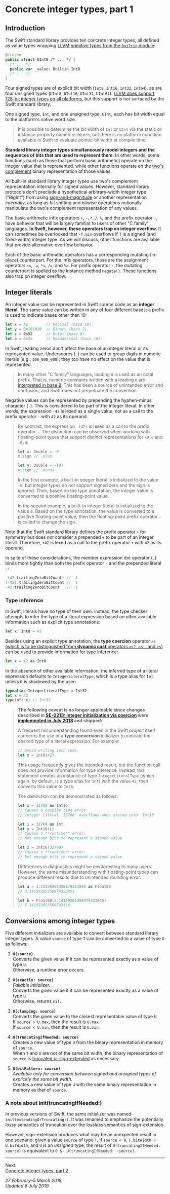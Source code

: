 Concrete integer types, part 1
==============================

## Introduction

The Swift standard library provides ten concrete integer types, all defined as
value types wrapping [LLVM primitive types from the `Builtin` module][ref 1-1]:

```swift
@frozen
public struct UInt8 /* ... */ {
  /* ... */
  public var _value: Builtin.Int8
  /* ... */
}
```

Four signed types are of explicit bit width (`Int8`, `Int16`, `Int32`, `Int64`),
as are four unsigned types (`UInt8`, `UInt16`, `UInt32`, `UInt64`). [LLVM does
support 128-bit integer types on all platforms][ref 1-2], but this support is
not surfaced by the Swift standard library.

One signed type, `Int`, and one unsigned type, `UInt`, each has bit width equal
to the platform's native word size.

> It is possible to determine the bit width of `Int` or `UInt` via the static or
> instance property named `bitWidth`, but there is no platform condition
> available in Swift to evaluate pointer bit width at compile time.

__Standard library integer types simultaneously model integers and the sequences
of bits that are used to represent them.__ In other words, some functions (such
as those that perform basic arithmetic) operate on the integer value that is
represented, while other functions operate on the [two's complement][ref 1-3]
binary representation of those values.

All built-in standard library integer types use two's complement representation
internally for signed values. However, standard library protocols don't preclude
a hypothetical arbitrary-width integer type ("BigInt") from using
[sign-and-magnitude][ref 1-4] or another representation _internally_, as long as
bit shifting and bitwise operations notionally manipulate the two's complement
representation of any values.

The basic arithmetic infix operators `+`, `-`, `*`, `/`, `%`, and the prefix
operator `-`, have behavior that will be largely familiar to users of other "C
family" languages. __In Swift, however, these operators trap on integer
overflow.__ It can sometimes be overlooked that `-T.min` overflows if `T` is a
signed (and fixed-width) integer type. As we will discuss, other functions are
available that provide alternative overflow behavior.

Each of the basic arithmetic operators has a corresponding mutating (in-place)
counterpart. For the infix operators, those are the assignment operators `+=`,
`-=`, `*=`, `/=`, and `%=`. For prefix operator `-`, the mutating counterpart is
spelled as the instance method `negate()`. These functions also trap on integer
overflow.

[ref 1-1]: https://swift.org/compiler-stdlib/#standard-library-design
[ref 1-2]: https://github.com/rust-lang/rfcs/blob/master/text/1504-int128.md
[ref 1-3]: https://en.wikipedia.org/wiki/Two%27s_complement
[ref 1-4]: https://en.wikipedia.org/wiki/Signed_number_representations#Signed_magnitude_representation

## Integer literals

An integer value can be represented in Swift source code as an __integer
literal__. The same value can be written in any of four different bases; a
prefix is used to indicate bases other than 10:

```swift
let x = 42        // Decimal (base 10).
let y = 0b101010  // Binary (base 2).
let z = 0o52      // Octal (base 8).
let a = 0x2a      // Hexadecimal (base 16).
```

In Swift, leading zeros don't affect the base of an integer literal or its
represented value. Underscores (`_`) can be used to group digits in numeric
literals (e.g., `100_000_000`); they too have no effect on the value that is
represented. 

> In many other "C family" languages, leading `0` is used as an octal prefix.
> That is, numeric constants written with a leading `0` are [interpreted in base
> 8][ref 2-1]. This has been a source of unintended error and confusion, and
> Swift does not perpetuate the convention.

Negative values can be represented by prepending the hyphen-minus character
(`-`). This is considered to be part of the integer literal. In other words, the
expression `-42` is lexed as a single value, not as a call to the prefix
operator `-` with `42` as its operand.

> By contrast, the expression `-(42)` is lexed as a call to the prefix operator
> `-`. The distinction can be observed when working with floating-point types
> that support distinct representations for `+0.0` and `-0.0`:
>
> ```swift
> let x: Double = -0
> x.sign // .plus
> 
> let y: Double = -(0)
> y.sign // .minus
> ```
>
> In the first example, a built-in integer literal is initialized to the value
> `-0`, but integer types do not support signed zero and the sign is ignored.
> Then, based on the type annotation, the integer value is converted to a
> positive floating-point value.
>
> In the second example, a built-in integer literal is initialized to the value
> `0`. Based on the type annotation, the value is converted to a positive
> floating-point value, then the floating-point prefix operator `-` is called to
> change the sign.

Note that the Swift standard library defines the prefix operator `+` for
symmetry but does _not_ consider a prepended `+` to be part of an integer
literal. Therefore, `+42` _is_ lexed as a call to the prefix operator `+` with
`42` as its operand.

In spite of these considerations, the member expression dot operator (`.`) binds
more tightly than both the prefix operator `-` and the prepended literal `-`:

```swift
-(42.trailingZeroBitCount) // -1
(-42).trailingZeroBitCount //  1
-42.trailingZeroBitCount   // -1
```

[ref 2-1]: https://blogs.msdn.microsoft.com/oldnewthing/20140116-00/?p=2063

### Type inference

In Swift, literals have no type of their own. Instead, the type checker attempts
to infer the type of a literal expression based on other available information
such as explicit type annotations:

```swift
let x: Int8 = 42
```

Besides using an explicit type annotation, the __type coercion__ operator `as`
[(which is to be distinguished from __dynamic cast__ operators `as?`, `as!`, and
`is`)][ref 3-1] can be used to provide information for type inference:

```swift
let x = 42 as Int8
```

In the absence of other available information, the inferred type of a literal
expression defaults to `IntegerLiteralType`, which is a type alias for `Int`
unless it is shadowed by the user:

```swift
typealias IntegerLiteralType = Int32
let x = 42
type(of: x) // Int32
```

> __The following caveat is no longer applicable since changes described in
> [SE-0213: Integer initialization via coercion][ref 3-2] were [implemented in
> July 2018][ref 3-3] and shipped:__
>
> A frequent misunderstanding found even in the Swift project itself concerns
> the use of a __type conversion__ initializer to indicate the desired type of a
> literal expression. For example:
>
> ```swift
> // Avoid writing such code.
> let x = Int8(42)
> ```
>
> This usage frequently gives the intended result, but the function call does
> _not_ provide information for type inference. Instead, this statement creates
> an instance of type `IntegerLiteralType` (which again, by default, is a type
> alias for `Int`) with the value `42`, then _converts_ this value to `Int8`.
>
> The distinction can be demonstrated as follows:
>
> ```swift
> let x = 32768 as Int16
> // Causes a compile time error:
> // integer literal '32768' overflows when stored into 'Int16'
>
> let i = 32768 as Int
> let y = Int16(i)
> // Causes a **runtime** error:
> // Not enough bits to represent a signed value
>
> let z = Int16(32768)
> // Causes a **runtime** error:
> // Not enough bits to represent a signed value
> ```
>
> Differences in diagnostics might be uninteresting to many users. However, the
> same misunderstanding with floating-point types can produce different results
> due to unintended rounding error:
>
> ```swift
> let a = 3.14159265358979323846 as Float80
> // 3.14159265358979323851
>
> let b = Float80(3.14159265358979323846)
> // 3.141592653589793116
> ```

[ref 3-1]: https://github.com/apple/swift-evolution/blob/master/proposals/0083-remove-bridging-from-dynamic-casts.md
[ref 3-2]: https://github.com/apple/swift-evolution/blob/master/proposals/0213-literal-init-via-coercion.md
[ref 3-3]: https://github.com/apple/swift/pull/17860

## Conversions among integer types

Five different initializers are available to convert between standard library
integer types. A value `source` of type `T` can be converted to a value of type
`U` as follows:

1. __`U(source)`__  
   Converts the given value if it can be represented exactly as a value of type
   `U`.  
   Otherwise, a runtime error occurs.

1. __`U(exactly: source)`__  
   _Failable initializer._  
   Converts the given value if it can be represented exactly as a value of type
   `U`.  
   Otherwise, returns `nil`.

1. __`U(clamping: source)`__  
   Converts the given value to the closest representable value of type `U`.  
   If `source > U.max`, then the result is `U.max`.  
   If `source < U.min`, then the result is `U.min`.

1. __`U(truncatingIfNeeded: source)`__  
   Creates a new value of type `U` from the binary representation in memory of
   `source`.  
   When `T` and `U` are not of the same bit width, the binary representation of
   `source` is [truncated or sign-extended][ref 4-1] as necessary.

1. __`U(bitPattern: source)`__  
   _Available only for conversion between signed and unsigned types of
   explicitly the same bit width._  
   Creates a new value of type `U` with the same binary representation in memory
   as that of `source`.

[ref 4-1]: https://developer.apple.com/documentation/swift/int/2926530-init

### A note about init(truncatingIfNeeded:)

In previous versions of Swift, the same initializer was named
`init(extendingOrTruncating:)`. It was renamed to emphasize the potentially
_lossy_ semantics of truncation over the _lossless_ semantics of sign-extension.

However, sign-extension produces what may be an unexpected result in one
scenario: given a value `source` of type `T`, if `source < 0`,
`T.bitWidth < U.bitWidth`, and `U` is an _unsigned_ type, the result of
`U(truncatingIfNeeded: source)` is equivalent to
`0 &- U(truncatingIfNeeded: -source)`.

---

Next:  
[Concrete integer types, part 2](integers-part-2.md)

_27 February–5 March 2018_  
_Updated 6 July 2019_
